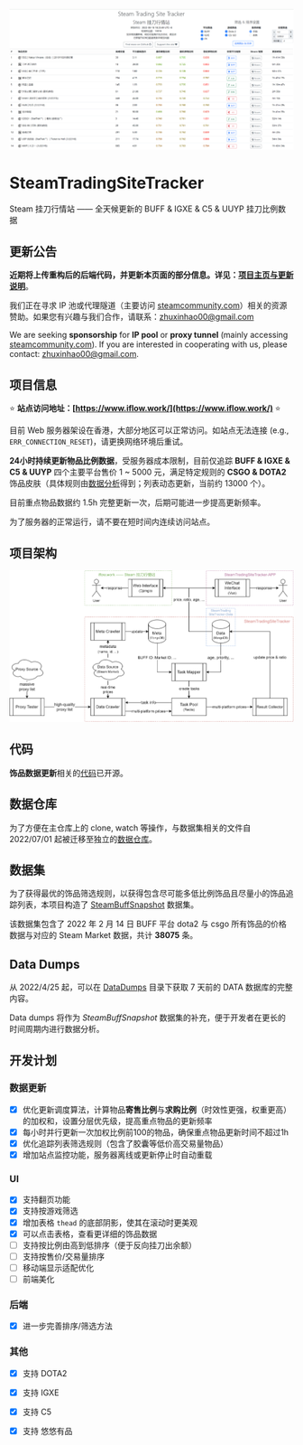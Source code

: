 ![](./titlepage.png)

# SteamTradingSiteTracker

Steam 挂刀行情站 —— 全天候更新的 BUFF & IGXE & C5 & UUYP 挂刀比例数据

## 更新公告

**近期将上传重构后的后端代码，并更新本页面的部分信息。详见：[项目主页与更新说明](https://www.wolai.com/eZZ1UwWEM9Hawro3cXZjVq)**。

我们正在寻求 IP 池或代理隧道（主要访问 [steamcommunity.com](steamcommunity.com)）相关的资源赞助。如果您有兴趣与我们合作，请联系：zhuxinhao00@gmail.com

We are seeking **sponsorship** for **IP pool** or **proxy tunnel** (mainly accessing [steamcommunity.com](steamcommunity.com)). If you are interested in cooperating with us, please contact: zhuxinhao00@gmail.com.

## 项目信息

:star: **站点访问地址：[https://www.iflow.work/](https://www.iflow.work/)** :star:

目前 Web 服务器架设在香港，大部分地区可以正常访问。如站点无法连接 (e.g., `ERR_CONNECTION_RESET`)，请更换网络环境后重试。

**24小时持续更新物品比例数据**，受服务器成本限制，目前仅追踪 **BUFF & IGXE & C5 & UUYP** 四个主要平台售价 1 ~ 5000 元，满足特定规则的 **CSGO & DOTA2** 饰品皮肤（具体规则由[数据分析](https://github.com/EricZhu-42/SteamTradingSiteTracker-Data/blob/main/SteamBuffSnapshot/demo.ipynb)得到；列表动态更新，当前约 13000 个）。

目前重点物品数据约 1.5h 完整更新一次，后期可能进一步提高更新频率。

为了服务器的正常运行，请不要在短时间内连续访问站点。

## 项目架构

![Framework](./framework.png)

## 代码

**饰品数据更新**相关的[代码](https://github.com/EricZhu-42/SteamTradingSiteTracker/tree/main/scripts)已开源。

## 数据仓库
为了方便在主仓库上的 clone, watch 等操作，与数据集相关的文件自 2022/07/01 起被迁移至独立的[数据仓库](https://github.com/EricZhu-42/SteamTradingSiteTracker-Data)。

## 数据集

为了获得最优的饰品筛选规则，以获得包含尽可能多低比例饰品且尽量小的饰品追踪列表，本项目构造了 [SteamBuffSnapshot](https://github.com/EricZhu-42/SteamTradingSiteTracker-Data/tree/main/SteamBuffSnapshot) 数据集。

该数据集包含了 2022 年 2 月 14 日 BUFF 平台 dota2 与 csgo 所有饰品的价格数据与对应的 Steam Market 数据，共计 **38075** 条。

## Data Dumps

从 2022/4/25 起，可以在 [DataDumps](https://github.com/EricZhu-42/SteamTradingSiteTracker-Data/tree/main/DataDumps) 目录下获取 7 天前的 DATA 数据库的完整内容。

Data dumps 将作为 _SteamBuffSnapshot_ 数据集的补充，便于开发者在更长的时间周期内进行数据分析。

## 开发计划

### 数据更新

- [x] 优化更新调度算法，计算物品**寄售比例**与**求购比例**（时效性更强，权重更高）的加权和，设置分层优先级，提高重点物品的更新频率
- [x] 每小时并行更新一次加权比例前100的物品，确保重点物品更新时间不超过1h
- [x] 优化追踪列表筛选规则（包含了胶囊等低价高交易量物品）
- [x] 增加站点监控功能，服务器离线或更新停止时自动重载

### UI

- [x] 支持翻页功能
- [x] 支持按游戏筛选
- [x] 增加表格 `thead` 的底部阴影，使其在滚动时更美观
- [x] 可以点击表格，查看更详细的饰品数据
- [ ] 支持按比例由高到低排序（便于反向挂刀出余额）
- [ ] 支持按售价/交易量排序
- [ ] 移动端显示适配优化
- [ ] 前端美化

### 后端

- [x] 进一步完善排序/筛选方法

### 其他

- [x] 支持 DOTA2
- [x] 支持 IGXE
- [x] 支持 C5
- [x] 支持 悠悠有品

